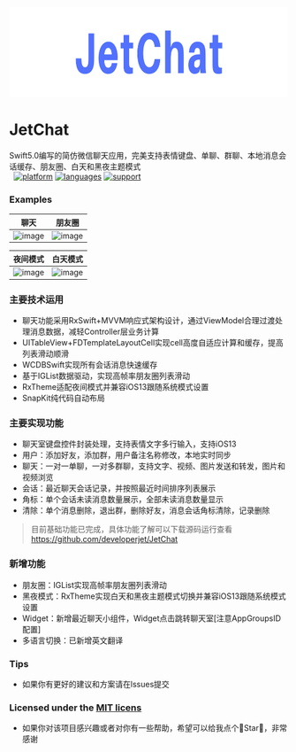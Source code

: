 <div align=center><img src="ScreenShot/JetChatSmall.png" width="914" height="162" /></div>

# JetChat
Swift5.0编写的简仿微信聊天应用，完美支持表情键盘、单聊、群聊、本地消息会话缓存、朋友圈、白天和黑夜主题模式<br>
 
[![platform](https://img.shields.io/badge/platform-iOS-blue.svg?style=plastic)](#)
[![languages](https://img.shields.io/badge/language-swift-blue.svg)](#) 
[![support](https://img.shields.io/badge/support-ios%208%2B-orange.svg)](#) 

 ### Examples
| 聊天 | 朋友圈 |
| -- | -- |
|![image](https://github.com/developerjet/JetChat/blob/master/ScreenShot/JetChat.gif)|![image](https://github.com/developerjet/JetChat/blob/master/ScreenShot/Moments.png)|

| 夜间模式 | 白天模式 |
| -- | -- |
|![image](https://github.com/developerjet/JetChat/blob/master/ScreenShot/DarkTheme.png)|![image](https://github.com/developerjet/JetChat/blob/master/ScreenShot/LightTheme.png)|

### 主要技术运用
- 聊天功能采用RxSwift+MVVM响应式架构设计，通过ViewModel合理过渡处理消息数据，减轻Controller层业务计算
- UITableView+FDTemplateLayoutCell实现cell高度自适应计算和缓存，提高列表滑动顺滑
- WCDBSwift实现所有会话消息快速缓存
- 基于IGList数据驱动，实现高帧率朋友圈列表滑动
- RxTheme适配夜间模式并兼容iOS13跟随系统模式设置
- SnapKit纯代码自动布局

### 主要实现功能
- 聊天室键盘控件封装处理，支持表情文字多行输入，支持iOS13
- 用户：添加好友，添加群，用户备注名称修改，本地实时同步
- 聊天：一对一单聊，一对多群聊，支持文字、视频、图片发送和转发，图片和视频浏览
- 会话：最近聊天会话记录，并按照最近时间排序列表展示
- 角标：单个会话未读消息数量展示，全部未读消息数量显示
- 清除：单个消息删除，退出群，删除好友，消息会话角标清除，记录删除

> 目前基础功能已完成，具体功能了解可以下载源码运行查看 https://github.com/developerjet/JetChat

### 新增功能
- 朋友圈：IGList实现高帧率朋友圈列表滑动
- 黑夜模式：RxTheme实现白天和黑夜主题模式切换并兼容iOS13跟随系统模式设置
- Widget：新增最近聊天小组件，Widget点击跳转聊天室[注意AppGroupsID配置]
- 多语言切换：已新增英文翻译 

### Tips
- 如果你有更好的建议和方案请在lssues提交

### Licensed under the [MIT licens](https://github.com/developerjet/JetChat/blob/master/LICENSE)
- 如果你对该项目感兴趣或者对你有一些帮助，希望可以给我点个🌟Star🌟，非常感谢<br>
